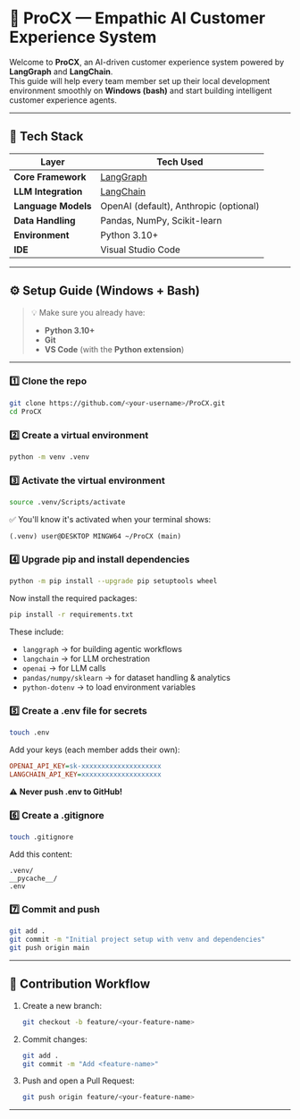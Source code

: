 # 🧠 ProCX — Empathic AI Customer Experience System

Welcome to **ProCX**, an AI-driven customer experience system powered by **LangGraph** and **LangChain**.  
This guide will help every team member set up their local development environment smoothly on **Windows (bash)** and start building intelligent customer experience agents.

---

## 🚀 Tech Stack

| Layer | Tech Used |
|-------|------------|
| **Core Framework** | [LangGraph](https://github.com/langchain-ai/langgraph) |
| **LLM Integration** | [LangChain](https://github.com/langchain-ai/langchain) |
| **Language Models** | OpenAI (default), Anthropic (optional) |
| **Data Handling** | Pandas, NumPy, Scikit-learn |
| **Environment** | Python 3.10+ |
| **IDE** | Visual Studio Code |

---

## ⚙️ Setup Guide (Windows + Bash)

> 💡 Make sure you already have:
> - **Python 3.10+**
> - **Git**
> - **VS Code** (with the **Python extension**)

---

### 1️⃣ Clone the repo
```bash
git clone https://github.com/<your-username>/ProCX.git
cd ProCX
```

### 2️⃣ Create a virtual environment
```bash
python -m venv .venv
```

### 3️⃣ Activate the virtual environment
```bash
source .venv/Scripts/activate
```
✅ You'll know it's activated when your terminal shows:
```
(.venv) user@DESKTOP MINGW64 ~/ProCX (main)
```

### 4️⃣ Upgrade pip and install dependencies
```bash
python -m pip install --upgrade pip setuptools wheel
```
Now install the required packages:
```bash
pip install -r requirements.txt
```
These include:
- `langgraph` → for building agentic workflows
- `langchain` → for LLM orchestration
- `openai` → for LLM calls
- `pandas/numpy/sklearn` → for dataset handling & analytics
- `python-dotenv` → to load environment variables

### 5️⃣ Create a .env file for secrets
```bash
touch .env
```
Add your keys (each member adds their own):
```ini
OPENAI_API_KEY=sk-xxxxxxxxxxxxxxxxxxxx
LANGCHAIN_API_KEY=xxxxxxxxxxxxxxxxxxxx
```
⚠️ **Never push .env to GitHub!**



### 6️⃣ Create a .gitignore
```bash
touch .gitignore
```
Add this content:
```
.venv/
__pycache__/
.env
```

### 7️⃣ Commit and push
```bash
git add .
git commit -m "Initial project setup with venv and dependencies"
git push origin main
```

---



## 🤝 Contribution Workflow

1. Create a new branch:
   ```bash
   git checkout -b feature/<your-feature-name>
   ```
2. Commit changes:
   ```bash
   git add .
   git commit -m "Add <feature-name>"
   ```
3. Push and open a Pull Request:
   ```bash
   git push origin feature/<your-feature-name>
   ```

---


